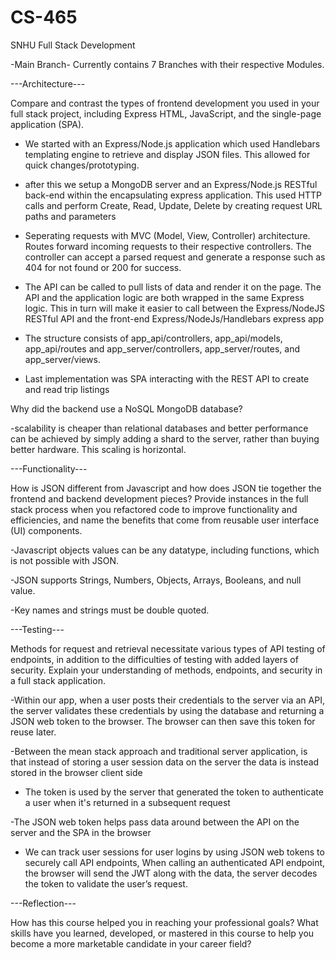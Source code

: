 # CS-465
SNHU
Full Stack Development


-Main Branch-
Currently contains 7 Branches with their respective Modules.



---Architecture---

Compare and contrast the types of frontend development you used in your full stack project, including Express HTML, JavaScript, and the single-page application (SPA).

- We started with an Express/Node.js application which used Handlebars templating engine to retrieve and display JSON files. This allowed for quick changes/prototyping.

- after this we setup a MongoDB server and an Express/Node.js RESTful back-end within the encapsulating express application. This used HTTP calls and perform Create, Read, Update, Delete by creating request URL paths and parameters
 
- Seperating requests with MVC (Model, View, Controller) architecture. Routes forward incoming requests to their respective controllers. The controller can accept a parsed request and generate a response such as 404 for not found or 200 for success.

- The API can be called to pull lists of data and render it on the page. The API and the application logic are both wrapped in the same Express logic. This in turn will make it easier to call between the Express/NodeJS RESTful API and the front-end Express/NodeJs/Handlebars express app

- The structure consists of app_api/controllers, app_api/models, app_api/routes and app_server/controllers, app_server/routes, and app_server/views.

- Last implementation was SPA interacting with the REST API to create and read trip listings


Why did the backend use a NoSQL MongoDB database?

-scalability is cheaper than relational databases and better performance can be achieved by simply adding a shard to the server, rather than buying better hardware.
This scaling is horizontal.


---Functionality---

How is JSON different from Javascript and how does JSON tie together the frontend and backend development pieces?
Provide instances in the full stack process when you refactored code to improve functionality and efficiencies, and name the benefits that come from reusable user interface (UI) components.

-Javascript objects values can be any datatype, including functions, which is not possible with JSON.

-JSON supports Strings, Numbers, Objects, Arrays, Booleans, and null value. 

-Key names and strings must be double quoted. 


---Testing---

Methods for request and retrieval necessitate various types of API testing of endpoints, in addition to the difficulties of testing with added layers of security. Explain your understanding of methods, endpoints, and security in a full stack application.

-Within our app, when a user posts their credentials to the server via an API, the server validates these credentials by using the database and returning a JSON web token to the browser. The browser can then save this token for reuse later.

-Between the mean stack approach and traditional server application, is that instead of storing a user session data on the server the data is instead stored in the browser client side

- The token is used by the server that generated the token to authenticate a user when it's returned in a subsequent request

-The JSON web token helps pass data around between the API on the server and the SPA in the browser

- We can track user sessions for user logins by using JSON web tokens to securely call API endpoints, When calling an authenticated API endpoint, the browser will send the JWT along with the data, the server decodes the token to validate the user’s request.





---Reflection---

How has this course helped you in reaching your professional goals? What skills have you learned, developed, or mastered in this course to help you become a more marketable candidate in your career field?
